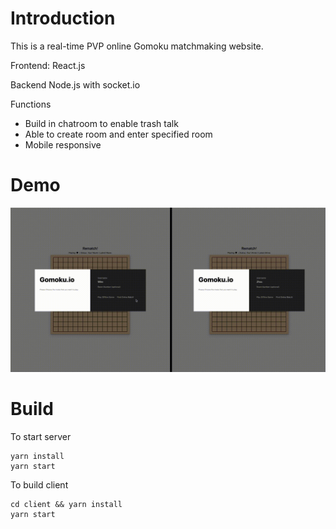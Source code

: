 # Introduction
This is a real-time PVP online Gomoku matchmaking website. 

Frontend: React.js

Backend Node.js with socket.io

Functions
* Build in chatroom to enable trash talk
* Able to create room and enter specified room
* Mobile responsive

# Demo

![](demo/1.gif)

# Build

To start server
```
yarn install
yarn start
```
To build client
```
cd client && yarn install
yarn start
```
